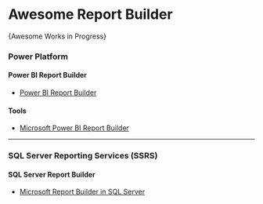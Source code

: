 # Awesome Report Builder
{Awesome Works in Progress}


### Power Platform
#### Power BI Report Builder
* [Power BI Report Builder](https://learn.microsoft.com/en-us/power-bi/paginated-reports/report-builder-power-bi)

#### Tools
* [Microsoft Power BI Report Builder](https://www.microsoft.com/en-us/download/details.aspx?id=105942)

-----

### SQL Server Reporting Services (SSRS)
#### SQL Server Report Builder
* [Microsoft Report Builder in SQL Server](https://learn.microsoft.com/en-us/sql/reporting-services/report-builder/report-builder-in-sql-server-2016?view=sql-server-ver16)
